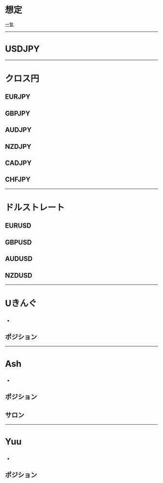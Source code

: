 # 想定
[一覧](../../index.md)

---
# USDJPY


---
# クロス円
## EURJPY


## GBPJPY


## AUDJPY


## NZDJPY


## CADJPY


## CHFJPY


---
# ドルストレート
## EURUSD


## GBPUSD


## AUDUSD


## NZDUSD


---
# Uきんぐ
## 
- 

## ポジション

---
# Ash
## 
- 

## ポジション

## サロン

---
# Yuu
## 
- 

## ポジション

